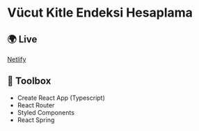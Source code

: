# Vücut Kitle Endeksi Hesaplama

## 🌍 Live
  [Netlify](https://affectionate-hodgkin-d8b6eb.netlify.app)

## 🧰 Toolbox
  - Create React App (Typescript)
  - React Router
  - Styled Components
  - React Spring

